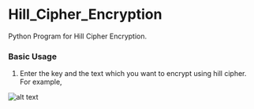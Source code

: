 # Hill_Cipher_Encryption
Python Program for Hill Cipher Encryption.

### Basic Usage

1. Enter the key and the text which you want to encrypt using hill cipher. For example,

![alt text](https://raw.githubusercontent.com/username/projectname/branch/path/to/img.png)


